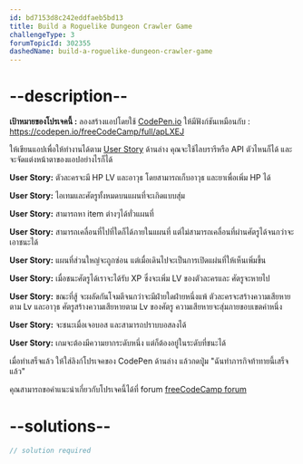 ```yaml
---
id: bd7153d8c242eddfaeb5bd13
title: Build a Roguelike Dungeon Crawler Game
challengeType: 3
forumTopicId: 302355
dashedName: build-a-roguelike-dungeon-crawler-game
---
```


# --description--

**เป้าหมายของโปรเจคนี้ :** ลองสร้างแอปโดยใช้ [CodePen.io](https://codepen.io) ให้มีฟังก์ชันเหมือนกับ : <https://codepen.io/freeCodeCamp/full/apLXEJ>

ให้เขียนแอปเพื่อให้ทำงานได้ตาม [User Story](https://en.wikipedia.org/wiki/User_story) ด้านล่าง คุณจะใช้ไลบรารีหรือ API ตัวไหนก็ได้ และจะจัดแต่งหน้าตาของแอปอย่างไรก็ได้

**User Story:** ตัวละครจะมี HP LV และอาวุธ โดยสามารถเก็บอาวุธ และยาเพื่อเพิ่ม HP ได้

**User Story:** ไอเทมและศัตรูทั้งหมดบนแผนที่จะเกิดแบบสุ่ม

**User Story:** สามารถหา item ต่างๆได้ทั่วแผนที่

**User Story:** สามารถเคลื่อนที่ไปที่ใดก็ได้ภายในแผนที่ แต่ไม่สามารถเคลื่อนที่ผ่านศัตรูได้จนกว่าจะเอาชนะได้

**User Story:** แผนที่ส่วนใหญ่จะถูกซ่อน แต่เมื่อเดินไปจะเป็นการเปิดแผ่นที่ให้เห็นเพิ่มขึ้น

**User Story:** เมื่อชนะศัตรูได้เราจะได้รับ XP ซึ่งจะเพิ่ม LV ของตัวละครและ ศัตรูจะหายไป

**User Story:** ขณะที่สู้ จะผลัดกันโจมตีจนกว่าจะมีฝ่ายใดฝ่ายหนึ่งแพ้ ตัวละครจะสร้างความเสียหายตาม Lv และอาวุธ ศัตรูสร้างความเสียหายตาม Lv ของศัตรู ความเสียหายจะสุ่มภายขอบเขตค่าหนึ่ง

**User Story:** จะชนะเมื่อเจอบอส และสามารถปราบบอสลงได้

**User Story:** เกมจะต้องมีความยากระดับหนึ่ง แต่ก็ต้องอยู่ในระดับที่ชนะได้

เมื่อทำเสร็จแล้ว ให้ใส่ลิงก์โปรเจคของ CodePen ด้านล่าง แล้วกดปุุ่ม "ฉันทำภารกิจท้าทายนี้เสร็จแล้ว"

คุณสามารถขอคำแนะนำเกี่ยวกับโปรเจคนี้ได้ที่ forum [freeCodeCamp forum](https://forum.freecodecamp.org/c/project-feedback/409)


# --solutions--

```js
// solution required
```
